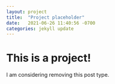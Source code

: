 ```yaml
---
layout: project
title:  "Project placeholder"
date:   2021-06-26 11:40:56 -0700
categories: jekyll update
---
```


# This is a project!

I am considering removing this post type.
